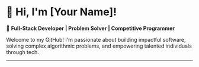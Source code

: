 # 🌟 Hi, I'm [Your Name]!  

🚀 **Full-Stack Developer | Problem Solver | Competitive Programmer**

Welcome to my GitHub! I'm passionate about building impactful software, solving complex algorithmic problems, and empowering talented individuals through tech.

---

